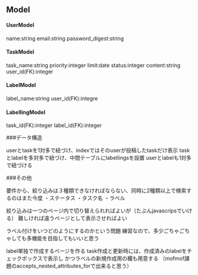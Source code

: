 ## Model

#### UserModel

name:string
email:string
password_digest:string

#### TaskModel

task_name:string
priority:integer
limit:date
status:integer
content:string
user_id(FK):integer

#### LabelModel

label_name:string
user_id(FK):integre

#### LabellingModel

task_id(FK):integer
label_id(FK):integer



###データ構造

userとtaskを1対多で紐づけ、indexではそのuserが投稿したtaskだけ表示
taskとlabelを多対多で紐づけ、中間テーブルにlabellingsを設置
userとlabelも1対多で紐づける



###その他

要件から、絞り込みは３種類できなければならない、同時に2種類以上で検索するのはまた今度
	・ステータス
	・タスク名
	・ラベル

絞り込みは一つのページ内で切り替えられればよいが（たぶんjavascripsでいける）
難しければ違うページとして表示させればよい

ラベル付けをいつどのようにするのかという問題
練習なので、多少ごちゃごちゃしても多機能を目指してもいいと思う

label単独で作成するページを作る
task作成と更新時には、作成済みのlabelをチェックボックスで表示し
かつラベルの新規作成用の欄も用意する
（mofmof課題のaccepts_nested_attributes_forで出来ると思う）
